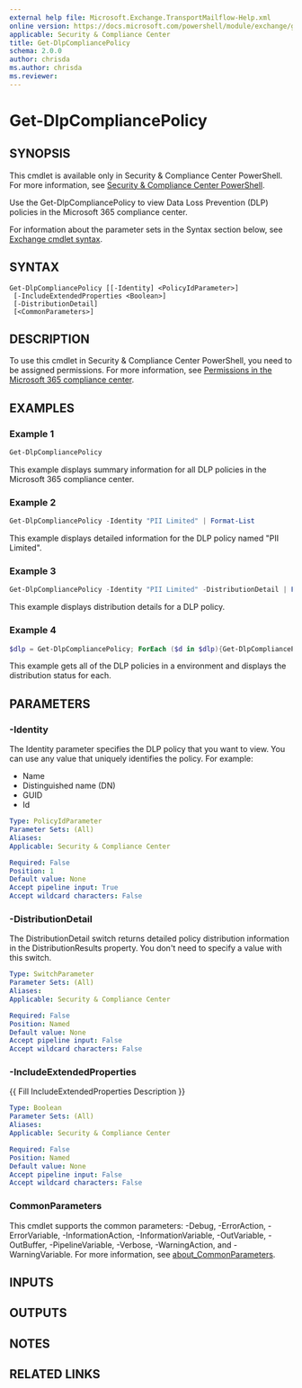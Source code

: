 ```yaml
---
external help file: Microsoft.Exchange.TransportMailflow-Help.xml
online version: https://docs.microsoft.com/powershell/module/exchange/get-dlpcompliancepolicy
applicable: Security & Compliance Center
title: Get-DlpCompliancePolicy
schema: 2.0.0
author: chrisda
ms.author: chrisda
ms.reviewer:
---
```


# Get-DlpCompliancePolicy

## SYNOPSIS
This cmdlet is available only in Security & Compliance Center PowerShell. For more information, see [Security & Compliance Center PowerShell](https://docs.microsoft.com/powershell/exchange/scc-powershell).

Use the Get-DlpCompliancePolicy to view Data Loss Prevention (DLP) policies in the Microsoft 365 compliance center.

For information about the parameter sets in the Syntax section below, see [Exchange cmdlet syntax](https://docs.microsoft.com/powershell/exchange/exchange-cmdlet-syntax).

## SYNTAX

```
Get-DlpCompliancePolicy [[-Identity] <PolicyIdParameter>]
 [-IncludeExtendedProperties <Boolean>]
 [-DistributionDetail]
 [<CommonParameters>]
```

## DESCRIPTION
To use this cmdlet in Security & Compliance Center PowerShell, you need to be assigned permissions. For more information, see [Permissions in the Microsoft 365 compliance center](https://docs.microsoft.com/microsoft-365/compliance/microsoft-365-compliance-center-permissions).

## EXAMPLES

### Example 1
```powershell
Get-DlpCompliancePolicy
```

This example displays summary information for all DLP policies in the Microsoft 365 compliance center.

### Example 2
```powershell
Get-DlpCompliancePolicy -Identity "PII Limited" | Format-List
```

This example displays detailed information for the DLP policy named "PII Limited".

### Example 3
```powershell
Get-DlpCompliancePolicy -Identity "PII Limited" -DistributionDetail | Format-List DistributionStatus
```

This example displays distribution details for a DLP policy.

### Example 4
```powershell
$dlp = Get-DlpCompliancePolicy; ForEach ($d in $dlp){Get-DlpCompliancePolicy -DistributionDetail $d.name | Format-List Name,DistributionStatus}
```

This example gets all of the DLP policies in a environment and displays the distribution status for each.

## PARAMETERS

### -Identity
The Identity parameter specifies the DLP policy that you want to view. You can use any value that uniquely identifies the policy. For example:

- Name
- Distinguished name (DN)
- GUID
- Id

```yaml
Type: PolicyIdParameter
Parameter Sets: (All)
Aliases:
Applicable: Security & Compliance Center

Required: False
Position: 1
Default value: None
Accept pipeline input: True
Accept wildcard characters: False
```

### -DistributionDetail
The DistributionDetail switch returns detailed policy distribution information in the DistributionResults property. You don't need to specify a value with this switch.

```yaml
Type: SwitchParameter
Parameter Sets: (All)
Aliases:
Applicable: Security & Compliance Center

Required: False
Position: Named
Default value: None
Accept pipeline input: False
Accept wildcard characters: False
```

### -IncludeExtendedProperties
{{ Fill IncludeExtendedProperties Description }}

```yaml
Type: Boolean
Parameter Sets: (All)
Aliases:
Applicable: Security & Compliance Center

Required: False
Position: Named
Default value: None
Accept pipeline input: False
Accept wildcard characters: False
```

### CommonParameters
This cmdlet supports the common parameters: -Debug, -ErrorAction, -ErrorVariable, -InformationAction, -InformationVariable, -OutVariable, -OutBuffer, -PipelineVariable, -Verbose, -WarningAction, and -WarningVariable. For more information, see [about_CommonParameters](https://go.microsoft.com/fwlink/p/?LinkID=113216).

## INPUTS

###  

## OUTPUTS

###  

## NOTES

## RELATED LINKS
